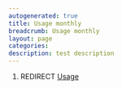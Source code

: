 ```yaml
---
autogenerated: true
title: Usage monthly
breadcrumb: Usage monthly
layout: page
categories: 
description: test description
---
```


1.  REDIRECT [Usage](Usage)
